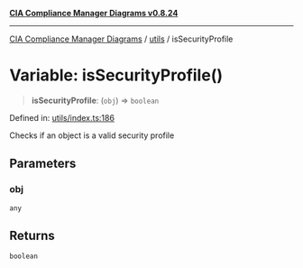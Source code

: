 [**CIA Compliance Manager Diagrams v0.8.24**](../../README.md)

***

[CIA Compliance Manager Diagrams](../../modules.md) / [utils](../README.md) / isSecurityProfile

# Variable: isSecurityProfile()

> **isSecurityProfile**: (`obj`) => `boolean`

Defined in: [utils/index.ts:186](https://github.com/Hack23/cia-compliance-manager/blob/8f5d084752ccee354557e96bf8b49239fb671c91/src/utils/index.ts#L186)

Checks if an object is a valid security profile

## Parameters

### obj

`any`

## Returns

`boolean`
